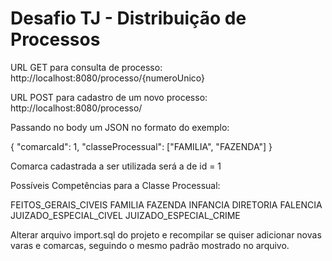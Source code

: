 # Desafio TJ - Distribuição de Processos



URL GET para consulta de processo:
http://localhost:8080/processo/{numeroUnico}

URL POST para cadastro de um novo processo:
http://localhost:8080/processo/

Passando no body um JSON no formato do exemplo:

{
    "comarcaId": 1,
    "classeProcessual": ["FAMILIA", "FAZENDA"]
}

Comarca cadastrada a ser utilizada será a de id = 1

Possíveis Competências para a Classe Processual:

FEITOS_GERAIS_CIVEIS
FAMILIA
FAZENDA
INFANCIA
DIRETORIA
FALENCIA
JUIZADO_ESPECIAL_CIVEL
JUIZADO_ESPECIAL_CRIME


Alterar arquivo import.sql do projeto e recompilar se quiser adicionar novas varas e comarcas, seguindo o mesmo padrão mostrado no arquivo.

